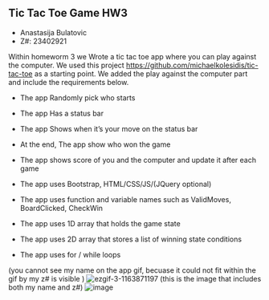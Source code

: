 
## Tic Tac Toe Game HW3
* Anastasija Bulatovic 
* Z#: 23402921

Within homeworm 3 we Wrote a tic tac toe app where you can play against the computer.  We used this project https://github.com/michaelkolesidis/tic-tac-toe as a starting point. We added the play against the computer part and include the requirements below.

* The app Randomly pick who starts
* The app Has a status bar
* The app Shows when it’s your move on the status bar 
* At the end, The app show who won the game
* The app shows score of you and the computer and update it after each game
* The app uses Bootstrap, HTML/CSS/JS/(JQuery optional)

* The app uses function and variable names such as ValidMoves, BoardClicked, CheckWin
* The app uses 1D array that holds the game state 
* The app uses 2D array that stores a list of winning state conditions
* The app uses for / while loops

(you cannot see my name on the app gif, becuase it could not fit within the gif by my z# is visible )
![ezgif-3-1163871197](https://user-images.githubusercontent.com/66039575/218643615-0659b4aa-18be-4401-a506-5363f7423baf.gif)
(this is the image that includes both my name and z#)
![image](https://user-images.githubusercontent.com/66039575/218643884-e672d82b-d508-4d04-b509-a7ea639c3f43.png)

